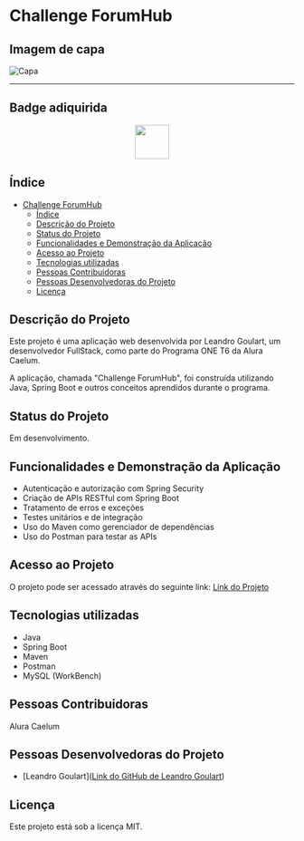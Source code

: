 # Challenge ForumHub

## Imagem de capa

![Capa](https://github.com/LeandroGoulart/forumHub_AluraChallenge/assets/82618246/5d574377-8638-419a-8e95-738174515cc5)

----

## Badge adiquirida

<p align="center">
  <img src="https://github.com/LeandroGoulart/forumHub_AluraChallenge/assets/82618246/f8a64b39-58df-48f9-bd1c-d32521977b42" width="60" height="60">
</p>

## Índice

- [Challenge ForumHub](#challenge-forumhub)
  - [Índice](#índice)
  - [Descrição do Projeto](#descrição-do-projeto)
  - [Status do Projeto](#status-do-projeto)
  - [Funcionalidades e Demonstração da Aplicação](#funcionalidades-e-demonstração-da-aplicação)
  - [Acesso ao Projeto](#acesso-ao-projeto)
  - [Tecnologias utilizadas](#tecnologias-utilizadas)
  - [Pessoas Contribuidoras](#pessoas-contribuidoras)
  - [Pessoas Desenvolvedoras do Projeto](#pessoas-desenvolvedoras-do-projeto)
  - [Licença](#licença)

## Descrição do Projeto

Este projeto é uma aplicação web desenvolvida por Leandro Goulart, um desenvolvedor FullStack,
 como parte do Programa ONE T6 da Alura Caelum.
 
 
  A aplicação, chamada "Challenge ForumHub", foi construída utilizando Java, Spring Boot e outros conceitos aprendidos durante o programa.

## Status do Projeto

Em desenvolvimento.

## Funcionalidades e Demonstração da Aplicação

- Autenticação e autorização com Spring Security
- Criação de APIs RESTful com Spring Boot
- Tratamento de erros e exceções
- Testes unitários e de integração
- Uso do Maven como gerenciador de dependências
- Uso do Postman para testar as APIs

## Acesso ao Projeto

O projeto pode ser acessado através do seguinte link: [Link do Projeto]([URL_DO_PROJETO](https://github.com/LeandroGoulart/forumHub_AluraChallenge))

## Tecnologias utilizadas

- Java
- Spring Boot
- Maven
- Postman
- MySQL (WorkBench)

## Pessoas Contribuidoras

Alura Caelum

## Pessoas Desenvolvedoras do Projeto

- [Leandro Goulart]([Link do GitHub de Leandro Goulart](https://github.com/LeandroGoulart))

## Licença

Este projeto está sob a licença MIT.
